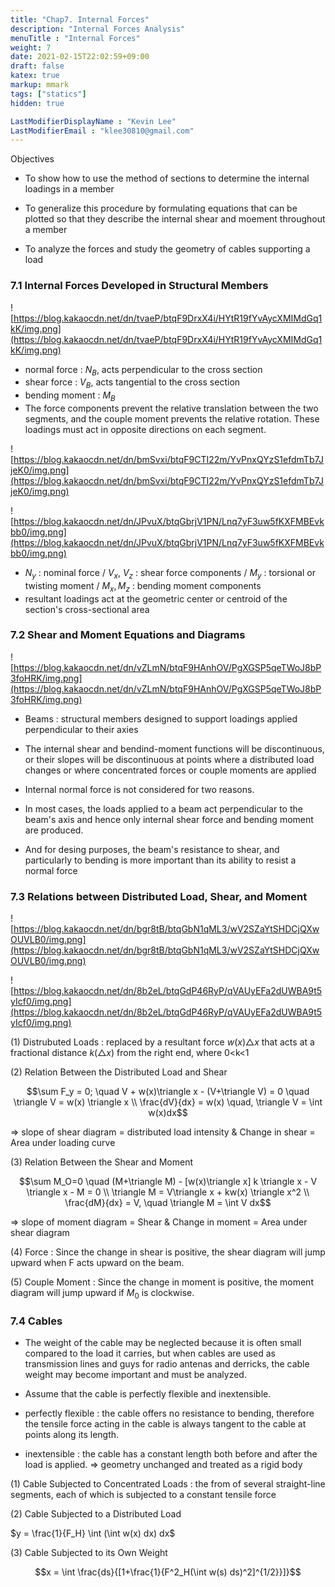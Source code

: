 ```yaml
---
title: "Chap7. Internal Forces"
description: "Internal Forces Analysis"
menuTitle : "Internal Forces"
weight: 7
date: 2021-02-15T22:02:59+09:00
draft: false
katex: true
markup: mmark
tags: ["statics"]
hidden: true

LastModifierDisplayName : "Kevin Lee"
LastModifierEmail : "klee30810@gmail.com"
---
```


Objectives

- To show how to use the method of sections to determine the internal loadings in a member

- To generalize this procedure by formulating equations that can be plotted so that they describe the internal shear and moement throughout a member

- To analyze the forces and study the geometry of cables supporting a load

  

### 7.1 Internal Forces Developed in Structural Members

![https://blog.kakaocdn.net/dn/tvaeP/btqF9DrxX4i/HYtR19fYvAycXMIMdGq1kK/img.png](https://blog.kakaocdn.net/dn/tvaeP/btqF9DrxX4i/HYtR19fYvAycXMIMdGq1kK/img.png)

- normal force : $N_B$, acts perpendicular to the cross section
- shear force : $V_B$, acts tangential to the cross section
- bending moment : $M_B$
- The force components prevent the relative translation between the two segments, and the couple moment prevents the relative rotation. These loadings must act in opposite directions on each segment.

![https://blog.kakaocdn.net/dn/bmSvxi/btqF9CTI22m/YvPnxQYzS1efdmTb7JjeK0/img.png](https://blog.kakaocdn.net/dn/bmSvxi/btqF9CTI22m/YvPnxQYzS1efdmTb7JjeK0/img.png)

![https://blog.kakaocdn.net/dn/JPvuX/btqGbrjV1PN/Lnq7yF3uw5fKXFMBEvkbb0/img.png](https://blog.kakaocdn.net/dn/JPvuX/btqGbrjV1PN/Lnq7yF3uw5fKXFMBEvkbb0/img.png)

- $N_y$ : nominal force / $V_x,\ V_z$  : shear force components / $M_y$ : torsional or twisting moment / $M_x, M_z$  : bending moment components
- resultant loadings act at the geometric center or centroid of the section's cross-sectional area

### 7.2 Shear and Moment Equations and Diagrams

![https://blog.kakaocdn.net/dn/vZLmN/btqF9HAnhOV/PgXGSP5qeTWoJ8bP3foHRK/img.png](https://blog.kakaocdn.net/dn/vZLmN/btqF9HAnhOV/PgXGSP5qeTWoJ8bP3foHRK/img.png)

- Beams : structural members designed to support loadings applied perpendicular to their axies
- The internal shear and bendind-moment functions will be discontinuous, or their slopes will be discontinuous at points where a distributed load changes or where concentrated forces or couple moments are applied
- Internal normal force is not considered for two reasons.

- In most cases, the loads applied to a beam act perpendicular to the beam's axis and hence only internal shear force and bending moment are produced.

- And for desing purposes, the beam's resistance to shear, and particularly to bending is more important than its ability to resist a normal force

### 7.3 Relations between Distributed Load, Shear, and Moment

![https://blog.kakaocdn.net/dn/bgr8tB/btqGbN1qML3/wV2SZaYtSHDCjQXwOUVLB0/img.png](https://blog.kakaocdn.net/dn/bgr8tB/btqGbN1qML3/wV2SZaYtSHDCjQXwOUVLB0/img.png)

![https://blog.kakaocdn.net/dn/8b2eL/btqGdP46RyP/qVAUyEFa2dUWBA9t5yIcf0/img.png](https://blog.kakaocdn.net/dn/8b2eL/btqGdP46RyP/qVAUyEFa2dUWBA9t5yIcf0/img.png)

(1) Distrubuted Loads : replaced by a resultant force $w(x)\triangle x$ that acts at a fractional distance $k(\triangle x)$ from the right end, where 0<k<1

(2) Relation Between the Distributed Load and Shear

 $$\sum F_y = 0; \quad V + w(x)\triangle x - (V+\triangle V) = 0 \quad \triangle V = w(x) \triangle x 
\\ \frac{dV}{dx} = w(x) \quad, \triangle V = \int w(x)dx$$ 

=> slope of shear diagram = distributed load intensity & Change in shear = Area under loading curve

(3) Relation Between the Shear and Moment

 $$\sum M_O=0 \quad (M+\triangle M) - [w(x)\triangle x] k \triangle x - V \triangle x - M = 0 
\\ \triangle M = V\triangle x + kw(x) \triangle x^2 \\
 \frac{dM}{dx} = V, \quad \triangle M = \int V dx$$ 

=> slope of moment diagram = Shear & Change in moment = Area under shear diagram

(4) Force : Since the change in shear is positive, the shear diagram will jump upward when F acts upward on the beam.

(5) Couple Moment : Since the change in moment is positive, the moment diagram will jump upward if $M_0$ is clockwise.

### 7.4 Cables

- The weight of the cable may be neglected because it is often small compared to the load it carries, but when cables are used as transmission lines and guys for radio antenas and derricks, the cable weight may become important and must be analyzed.
- Assume that the cable is perfectly flexible and inextensible.

- perfectly flexible : the cable offers no resistance to bending, therefore the tensile force acting in the cable is always tangent to the cable at points along its length.

- inextensible : the cable has a constant length both before and after the load is applied. => geometry unchanged and treated as a rigid body

(1) Cable Subjected to Concentrated Loads : the from of several straight-line segments, each of which is subjected to a constant tensile force

(2) Cable Subjected to a Distributed Load

 $y = \frac{1}{F_H} \int (\int w(x) dx) dx$ 

(3) Cable Subjected to its Own Weight

 $$x = \int \frac{ds}{[1+\frac{1}{F^2_H(\int w(s) ds)^2]^{1/2}}]}$$